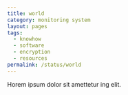 ```yaml
---
title: world
category: monitoring system
layout: pages
tags:
  - knowhow
  - software
  - encryption
  - resources
permalink: /status/world
---
```

Horem ipsum dolor sit amettetur ing elit. 
